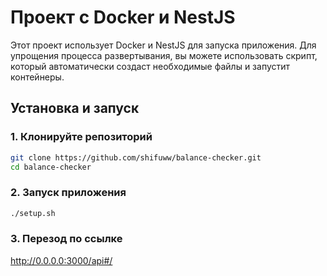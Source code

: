 # Проект с Docker и NestJS

Этот проект использует Docker и NestJS для запуска приложения. Для упрощения процесса развертывания, вы можете использовать скрипт, который автоматически создаст необходимые файлы и запустит контейнеры.

## Установка и запуск

### 1. Клонируйте репозиторий

```bash
git clone https://github.com/shifuww/balance-checker.git
cd balance-checker
```

### 2. Запуск приложения
```bash 
./setup.sh
```

### 3. Перезод по ссылке
http://0.0.0.0:3000/api#/
